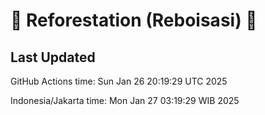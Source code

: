 
# 🌳 Reforestation (Reboisasi) 🌲

## Last Updated

GitHub Actions time: Sun Jan 26 20:19:29 UTC 2025

Indonesia/Jakarta time: Mon Jan 27 03:19:29 WIB 2025
